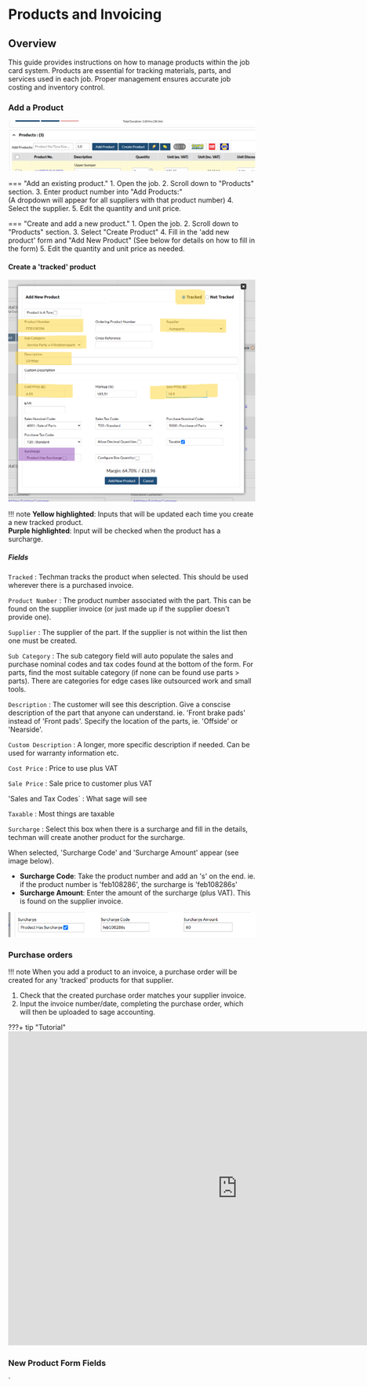 # Products and Invoicing

## Overview

This guide provides instructions on how to manage products within the job card system. Products are essential for tracking materials, parts, and services used in each job. Proper management ensures accurate job costing and inventory control.

### Add a Product
![A screenshot of the products section](../../assets/images/jobcards/products/products-section-screenshot.png)

=== "Add an existing product."
    1. Open the job.
    2. Scroll down to "Products" section.
    3. Enter product number into "Add Products:"  
        (A dropdown will appear for all suppliers with that product number)
    4. Select the supplier.
    5. Edit the quantity and unit price.


=== "Create and add a new product."
    1. Open the job.
    2. Scroll down to "Products" section.
    3. Select "Create Product" 
    4. Fill in the 'add new product' form and "Add New Product"
        (See below for details on how to fill in the form)
    5. Edit the quantity and unit price as needed.

#### Create a 'tracked' product
![A screenshot of creating a tracked product](../../assets/images/jobcards/products/create-tracked-product.PNG)

!!! note
    **Yellow highlighted**: Inputs that will be updated each time you create a new tracked product.  
    **Purple highlighted**: Input will be checked when the product has a surcharge.
##### Fields
`Tracked`
:   Techman tracks the product when selected. This should be used wherever there is a purchased invoice.

`Product Number`
:   The product number associated with the part. This can be found on the supplier invoice (or just made up if the supplier doesn't provide one).

`Supplier`
:   The supplier of the part. If the supplier is not within the list then one must be created.

`Sub Category`
:   The sub category field will auto populate the sales and purchase nominal codes and tax codes found at the bottom of the form. For parts, find the most suitable category (if none can be found use parts > parts). There are categories for edge cases like outsourced work and small tools.

`Description`
:   The customer will see this description. Give a conscise description of the part that anyone can understand. ie. 'Front brake pads' instead of 'Front pads'. Specify the location of the parts, ie. 'Offside' or 'Nearside'.

`Custom Description`
:   A longer, more specific description if needed. Can be used for warranty information etc.

`Cost Price`
:   Price to use plus VAT

`Sale Price`
:   Sale price to customer plus VAT

'Sales and Tax Codes`
:   What sage will see

`Taxable`
:   Most things are taxable

`Surcharge`
:   Select this box when there is a surcharge and fill in the details, techman will create another product for the surcharge.  

When selected, 'Surcharge Code' and 'Surcharge Amount' appear (see image below).

+ **Surcharge Code**: Take the product number and add an 's' on the end. ie. if the product number is 'feb108286',  the surcharge is 'feb108286s'
+ **Surcharge Amount**: Enter the amount of the surcharge (plus VAT). This is found on the supplier invoice.

![A screenshot of create product surcharge](../../assets/images/jobcards/products/create-product-surcharge.PNG)






### Purchase orders
!!! note
    When you add a product to an invoice, a purchase order will be created for any 'tracked' products for that supplier. 
    
1. Check that the created purchase order matches your supplier invoice.
1. Input the invoice number/date, completing the purchase order, which will then be uploaded to sage accounting.

???+ tip "Tutorial"
    <iframe src="https://scribehow.com/embed/How_To_Add_Products_to_Job__pjsaYz65QzC0ZPsDs6oKfQ?as=video" width="934" height="640" allowfullscreen frameborder="0"></iframe>


### New Product Form Fields
`


<!-- ## Categories

This section explains how to manage product categories.

**Adding a Category:**

1.  **Navigate to Categories:** Go to the "Categories" section within product management.
2.  **Click "Add Category":** Click the button to add a new category.
3.  **Enter Category Name:** Provide a name for the new category.
4.  **Save:** Click "Save" to create the category.

**Editing a Category:**

1. **Locate Category:** Find the category you wish to edit.
2. **Click "Edit":** Click the edit icon or button associated with the category.
3. **Modify Name:** Change the category name as required.
4. **Save:** Click "Save" to apply changes.
**Deleting a Category**
1. **Locate Category:** Find the category you wish to delete.
2. **Click "Delete":** Click the delete icon or button associated with the category.
3. **Confirm Deletion** A confirmation message will be displayed to confirm that you want to delete the category.

## Subcategories

This section outlines the management of product subcategories.

**Adding a Subcategory:**

1.  **Navigate to Subcategories:** Go to the "Subcategories" section in product management.
2.  **Click "Add Subcategory":** Click the button to add a new subcategory.
3.  **Select Parent Category:** Choose the main category to which this subcategory belongs.
4.  **Enter Subcategory Name:** Provide a name for the subcategory.
5.  **Save:** Click "Save" to create the subcategory.

**Editing a Subcategory:**

1. **Locate Subcategory:** Find the subcategory you want to edit.
2. **Click "Edit":** Click the edit icon or button.
3. **Modify Details:** Change the parent category or the subcategory name.
4. **Save:** Click "Save".

**Deleting a Subcategory**
1. **Locate Subcategory:** Find the subcategory you wish to delete.
2. **Click "Delete":** Click the delete icon or button associated with the subcategory.
3. **Confirm Deletion** A confirmation message will be displayed to confirm that you want to delete the subcategory. -->